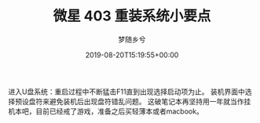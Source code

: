 ﻿---
title: 微星 403 重装系统小要点
author: 梦随乡兮
type: post
date: 2019-08-20T15:19:55+00:00
url: /weixing-403.html
featured_image: https://r2.imsxx.com/wp-content/uploads/2019/08/10118c50a47f5d.jpg
zrz_credit_add:
- 1
views:
- 821
b2_post_reading_role:
- none
b2_vote:
- 'a:2:{s:2:"up";i:0;s:4:"down";i:0;}'
categories:
- 笔记
tags:
- 微星
- 装机
slug: "weixing-403"
---
进入U盘系统：重启过程中不断猛击F11直到出现选择启动项为止。
装机界面中选择预设盘符来避免装机后出现盘符错乱问题。
这破笔记本再坚持用一年就当作挂机本吧，目前已经戒了游戏，准备之后买轻薄本或者macbook。
